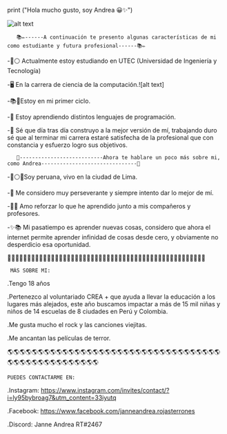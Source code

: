 
print ("Hola mucho gusto, soy Andrea 😀✨")

![alt text](https://media.istockphoto.com/vectors/computer-science-word-concepts-banner-vector-id1173372800)



       📚✏️------A continuación te presento algunas características de mi como estudiante y futura profesional------📚✏️

-🔵⚪ Actualmente estoy estudiando en UTEC (Universidad de Ingeniería y Tecnología) 

-🖥️ En la carrera de ciencia de la computación.![alt text]

-📚🎒Estoy en mi primer ciclo.

-🙌 Estoy aprendiendo distintos lenguajes de programación.

-🤗 Sé que día tras día construyo a la mejor versión de mí, trabajando duro sé que al terminar mi carrera estaré satisfecha de la profesional que con constancia y esfuerzo logro sus objetivos.


       🌷---------------------------Ahora te hablare un poco más sobre mi, como Andrea-------------------------------🌷

-🔴⚪🔴Soy peruana, vivo en la ciudad de Lima. 

-🥰 Me considero muy perseverante y siempre intento dar lo mejor de mí.


-🧠🤓 Amo reforzar lo que he aprendido junto a mis compañeros y profesores.


-✨📚 Mi pasatiempo es aprender nuevas cosas, considero que ahora el internet permite aprender infinidad de cosas desde cero, y obviamente no desperdicio esa oportunidad.


  
  
  🌼🌸🌼🌸🌼🌸🌼🌸🌼🌸🌼🌸🌼🌸🌼🌸🌼🌸🌼🌸🌼🌸🌼🌸🌼🌸🌸🌼🌸🌼🌸🌼🌸🌼🌸🌼🌸🌼🌸🌸🌼🌸🌼🌸🌼🌸🌼🌸🌼🌸
 
     MÁS SOBRE MI:                                       
                                                         
  
  
  
  .Tengo 18 años
  
  .Pertenezco al voluntariado CREA + que ayuda a llevar la educación a los lugares más alejados, este año buscamos impactar a
   más de 15 mil niñas y niños de 14 escuelas de 8 ciudades en Perú y Colombia.
  
  .Me gusta mucho el rock y las canciones viejitas.
  
  .Me ancantan las películas de terror.
   

  
 🌎🌎🌎🌎🌎🌎🌎🌎🌎🌎🌎🌎🌎🌎🌎🌎🌎🌎🌎🌎🌎🌎🌎🌎🌎🌎🌎🌎🌎🌎🌎🌎🌎🌎🌎🌎🌎🌎🌎🌎🌎🌎🌎🌎🌎🌎🌎🌎🌎🌎
                                                          
    PUEDES CONTACTARME EN:                               
                                                         
 
 
 
 .Instagram: https://www.instagram.com/invites/contact/?i=ly95bybroag7&utm_content=33iyutq
 
 .Facebook:  https://www.facebook.com/janneandrea.rojasterrones
 
 .Discord:   Janne Andrea RT#2467
 











